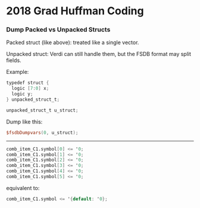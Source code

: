 # 2018 Grad Huffman Coding



### Dump Packed vs Unpacked Structs

Packed struct (like above): treated like a single vector.

Unpacked struct: Verdi can still handle them, but the FSDB format may split fields.

Example:

```verilog
typedef struct {
  logic [7:0] x;
  logic y;
} unpacked_struct_t;

unpacked_struct_t u_struct;
```

Dump like this:

```verilog
$fsdbDumpvars(0, u_struct);
```


---


```verilog
comb_item_C1.symbol[0] <= '0;
comb_item_C1.symbol[1] <= '0;
comb_item_C1.symbol[2] <= '0;
comb_item_C1.symbol[3] <= '0;
comb_item_C1.symbol[4] <= '0;
comb_item_C1.symbol[5] <= '0;
```

equivalent to:

```verilog
comb_item_C1.symbol <= '{default: '0};
```
